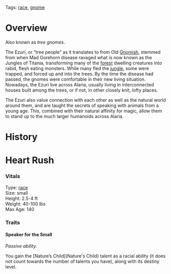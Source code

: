 Tags: [race](Races), [gnome](Gnomes)

# Overview

Also known as *tree gnomes*.

The Ezuri, or “tree people” as it translates to from Old [Gnomish](Gnomes), stemmed from when Mad Gorehorn disease ravaged what is now known as the Jungles of Titania, transforming many of the [forest](Forests) dwelling creatures into rabid, flesh eating monsters. While many fled the [jungle](Jungles), some were trapped, and forced up and into the trees. By the time the disease had passed, the gnomes were comfortable in their new living situation. Nowadays, the Ezuri live across Alaria, usually living in interconnected houses built among the trees, or if not, in other closely knit, lofty places. 

The Ezuri also value connection with each other as well as the natural world around them, and are taught the secrets of speaking with animals from a young age. This, combined with their natural affinity for magic, allow them to stand up to the much larger humanoids across Alaria.

# History

# Heart Rush

### Vitals
Type: [race](Races)  
Size: small  
Height: 2.5-4 ft  
Weight: 40-100 lbs  
Max Age: 140  

### Traits

#### Speaker for the Small
*Passive ability.*

You gain the [Nature’s Child](Nature's Child) talent as a racial ability (it does not count towards the number of talents you have), along with its destiny level.
